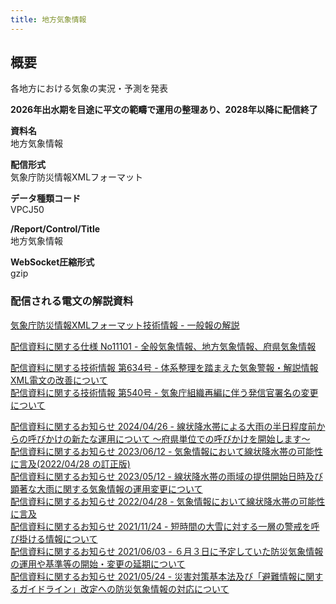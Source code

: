 ```yaml
---
title: 地方気象情報
---
```


## 概要
各地方における気象の実況・予測を発表

**2026年出水期を目途に平文の範疇で運用の整理あり、2028年以降に配信終了**

**資料名** <br/>
 地方気象情報
 
**配信形式** <br/>
 気象庁防災情報XMLフォーマット

**データ種類コード** <br/>
 VPCJ50

**/Report/Control/Title** <br/>
 地方気象情報
 
**WebSocket圧縮形式** <br/>
 gzip

### 配信される電文の解説資料
[気象庁防災情報XMLフォーマット技術情報 - 一般報の解説](https://dmdata.jp/docs/jma/manual/0221-0323.pdf)


[配信資料に関する仕様 No11101 - 全般気象情報、地方気象情報、府県気象情報](https://www.data.jma.go.jp/suishin/shiyou/pdf/no11101)


[配信資料に関する技術情報 第634号 - 体系整理を踏まえた気象警報・解説情報XML電文の改善について](https://dmdata.jp/docs/jma/technical/634.pdf) <br/>
[配信資料に関する技術情報 第540号 - 気象庁組織再編に伴う発信官署名の変更について](https://dmdata.jp/docs/jma/technical/540.pdf)


[配信資料に関するお知らせ 2024/04/26 - 線状降水帯による大雨の半日程度前からの呼びかけの新たな運用について ～府県単位での呼びかけを開始します～](https://dmdata.jp/docs/jma/notice/20240426c.pdf) <br/>
[配信資料に関するお知らせ 2023/06/12 - 気象情報において線状降水帯の可能性に言及(2022/04/28 の訂正版)](https://dmdata.jp/docs/jma/notice/20230612a.pdf) <br/>
[配信資料に関するお知らせ 2023/05/12 - 線状降水帯の雨域の提供開始日時及び顕著な大雨に関する気象情報の運用変更について](https://dmdata.jp/docs/jma/notice/20230512a.pdf) <br/>
[配信資料に関するお知らせ 2022/04/28 - 気象情報において線状降水帯の可能性に言及](https://dmdata.jp/docs/jma/notice/20220428a.pdf) <br/>
[配信資料に関するお知らせ 2021/11/24 - 短時間の大雪に対する一層の警戒を呼び掛ける情報について](https://dmdata.jp/docs/jma/notice/20211124a.pdf) <br/>
[配信資料に関するお知らせ 2021/06/03 - ６月３日に予定していた防災気象情報の運用や基準等の開始・変更の延期について](https://dmdata.jp/docs/jma/notice/20210603a.pdf) <br/>
[配信資料に関するお知らせ 2021/05/24 - 災害対策基本法及び「避難情報に関するガイドライン」改定への防災気象情報の対応について](https://dmdata.jp/docs/jma/notice/20210524a.pdf)
